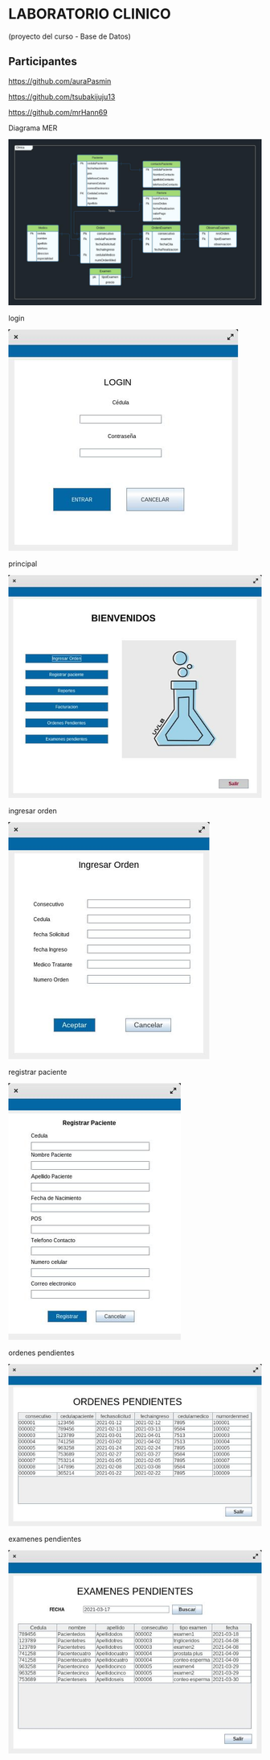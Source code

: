 
# LABORATORIO CLINICO
(proyecto del curso - Base de Datos)

## Participantes


https://github.com/auraPasmin

https://github.com/tsubakijuju13

https://github.com/mrHann69


<span class="badge">Diagrama MER</span>

![diagrama MER](imgs/Database.jpeg)

<span class="badge">login</span>

![login](imgs/login.jpeg)

<span class="badge">principal</span>

![principal](imgs/principal.jpeg)

<span class="badge">ingresar orden</span>

![ingresar orden](imgs/ingOrden.jpeg)

<span class="badge">registrar paciente</span>

![registrar paciente](imgs/regPaciente.jpeg)

<span class="badge">ordenes pendientes</span>

![ordenes pendientes](imgs/ordenesp.jpeg)

<span class="badge">examenes pendientes</span>

![examenes pendientes](imgs/examenesp.jpeg)
